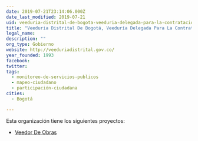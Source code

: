 ```yaml
---
date: 2019-07-21T23:14:06.000Z
date_last_modified: 2019-07-21
uid: veeduria-distrital-de-bogota-veeduria-delegada-para-la-contratacion
title: "Veeduria Distrital De Bogotá, Veeduría Delegada Para La Contratación"
legal_name: 
description: ""
org_type: Gobierno
website: http://veeduriadistrital.gov.co/
year_founded: 1993
facebook: 
twitter: 
tags:
  - monitoreo-de-servicios-publicos
  - mapeo-ciudadano
  - participación-ciudadana
cities: 
  - Bogotá

---
```


Esta organización tiene los siguientes proyectos:

- [Veedor De Obras](/proyectos/veedor-de-obras)
